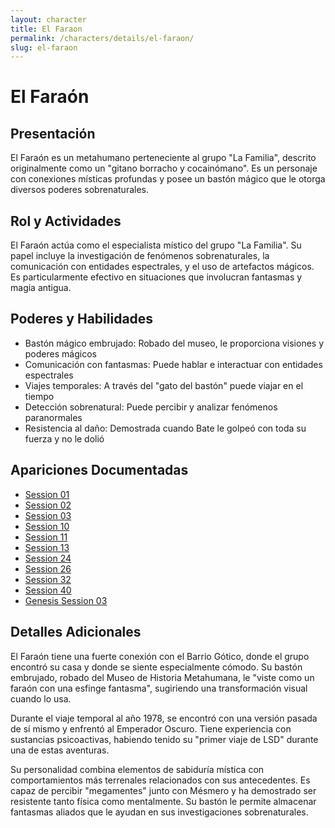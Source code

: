 ```yaml
---
layout: character
title: El Faraon
permalink: /characters/details/el-faraon/
slug: el-faraon
---
```


# El Faraón

## Presentación
El Faraón es un metahumano perteneciente al grupo "La Familia", descrito originalmente como un "gitano borracho y cocainómano". Es un personaje con conexiones místicas profundas y posee un bastón mágico que le otorga diversos poderes sobrenaturales.

## Rol y Actividades
El Faraón actúa como el especialista místico del grupo "La Familia". Su papel incluye la investigación de fenómenos sobrenaturales, la comunicación con entidades espectrales, y el uso de artefactos mágicos. Es particularmente efectivo en situaciones que involucran fantasmas y magia antigua.

## Poderes y Habilidades
- Bastón mágico embrujado: Robado del museo, le proporciona visiones y poderes mágicos
- Comunicación con fantasmas: Puede hablar e interactuar con entidades espectrales
- Viajes temporales: A través del "gato del bastón" puede viajar en el tiempo
- Detección sobrenatural: Puede percibir y analizar fenómenos paranormales
- Resistencia al daño: Demostrada cuando Bate le golpeó con toda su fuerza y no le dolió

## Apariciones Documentadas
- [Session 01](../../campaigns/la-familia/session-01.md)
- [Session 02](../../campaigns/la-familia/session-02.md)
- [Session 03](../../campaigns/la-familia/session-03.md)
- [Session 10](../../campaigns/la-familia/session-10.md)
- [Session 11](../../campaigns/la-familia/session-11.md)
- [Session 13](../../campaigns/la-familia/session-13.md)
- [Session 24](../../campaigns/la-familia/session-24.md)
- [Session 26](../../campaigns/la-familia/session-26.md)
- [Session 32](../../campaigns/la-familia/session-32.md)
- [Session 40](../../campaigns/la-familia/session-40.md)
- [Genesis Session 03](../../campaigns/genesis/session-03.md)

## Detalles Adicionales
El Faraón tiene una fuerte conexión con el Barrio Gótico, donde el grupo encontró su casa y donde se siente especialmente cómodo. Su bastón embrujado, robado del Museo de Historia Metahumana, le "viste como un faraón con una esfinge fantasma", sugiriendo una transformación visual cuando lo usa.

Durante el viaje temporal al año 1978, se encontró con una versión pasada de sí mismo y enfrentó al Emperador Oscuro. Tiene experiencia con sustancias psicoactivas, habiendo tenido su "primer viaje de LSD" durante una de estas aventuras.

Su personalidad combina elementos de sabiduría mística con comportamientos más terrenales relacionados con sus antecedentes. Es capaz de percibir "megamentes" junto con Mésmero y ha demostrado ser resistente tanto física como mentalmente. Su bastón le permite almacenar fantasmas aliados que le ayudan en sus investigaciones sobrenaturales.